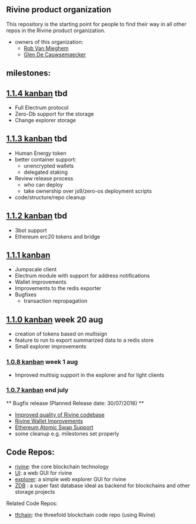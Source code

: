 ## Rivine product organization

This repository is the starting point for people to find their way in all other repos in the Rivine product organization.

- owners of this organization:
  - [Rob Van Mieghem](http://github.com/robvanmieghem)
  - [Glen De Cauwsemaecker](http://github.com/glendc)

## milestones:

##  [1.1.4 kanban](https://waffle.io/rivine/home?milestone=1.1.3&source=rivine%2Fatomicswap,rivine%2Fexplorer,rivine%2Fhome,rivine%2Frivine,threefoldfoundation%2Ftfchain,rivine%2Frivine-UI) tbd

- Full Electrum protocol 
- Zero-Db support for the storage
- Change  explorer storage

##  [1.1.3 kanban](https://waffle.io/rivine/home?milestone=1.1.3&source=rivine%2Fatomicswap,rivine%2Fexplorer,rivine%2Fhome,rivine%2Frivine,threefoldfoundation%2Ftfchain,rivine%2Frivine-UI) tbd

- Human Energy token
- better container support:
  - unencrypted wallets
  - delegated staking
- Review release process
  - who can deploy 
  - take ownership over js9/zero-os deployment scripts
- code/structure/repo cleanup
  
## [1.1.2 kanban](https://waffle.io/rivine/home?milestone=1.1.2&source=rivine%2Fatomicswap,rivine%2Fexplorer,rivine%2Fhome,rivine%2Frivine,threefoldfoundation%2Ftfchain,rivine%2Frivine-UI) tbd

- 3bot support
- Ethereum erc20 tokens and bridge

## [1.1.1 kanban](https://waffle.io/rivine/home?milestone=1.1.1&source=rivine%2Fatomicswap,rivine%2Fexplorer,rivine%2Fhome,rivine%2Frivine,threefoldfoundation%2Ftfchain,rivine%2Frivine-UI) 

- Jumpscale client
- Electrum module with support for address notifications
- Wallet improvements
- Improvements to the redis exporter
- Bugfixes
  - transaction repropagation

## [1.1.0 kanban](https://waffle.io/rivine/home?milestone=1.1.0) week 20 aug

- creation of tokens based on multisign 
- feature to run to export summarized  data to a redis store
- Small explorer improvements


### [1.0.8 kanban](https://waffle.io/rivine/home?milestone=1.0.8) week 1 aug

- Improved multisig support in the explorer and for light clients


### [1.0.7 kanban](https://waffle.io/rivine/home?milestone=1.0.7%20wallet%20improvements) end july

** Bugfix release (Planned Release date: 30/07/2018) **

- [Improved quality of Rivine codebase](https://docs.greenitglobe.com/gig/org_development/issues/76)
- [Rivine Wallet Improvements](https://docs.greenitglobe.com/gig/org_development/issues/74)
- [Ethereum Atomic Swap Support](https://docs.greenitglobe.com/gig/org_development/issues/75)
- some cleanup e.g. milestones set properly

## Code Repos:

- [rivine](https://github.com/rivine/rivine): the core blockchain technology
- [UI](https://github.com/rivine/rivine-UI): a web GUI for rivine
- [explorer](https://github.com/rivine/explorer): a simple web explorer GUI for rivine
- [ZDB](https://github.com/rivine/0-db) : a super fast database ideal as backend for blockchains and other storage projects


Related Code Repos:
- [tfchain](https://github.com/threefoldfoundation/tfchain): the threefold blockchain code repo (using Rivine)
